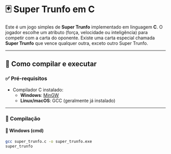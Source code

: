 
# 🃏 Super Trunfo em C

Este é um jogo simples de **Super Trunfo** implementado em linguagem **C**. O jogador escolhe um atributo (força, velocidade ou inteligência) para competir com a carta do oponente. Existe uma carta especial chamada **Super Trunfo** que vence qualquer outra, exceto outro Super Trunfo.

---

## 🚀 Como compilar e executar

### ✅ Pré-requisitos
- Compilador C instalado:
  - **Windows**: [MinGW](https://sourceforge.net/projects/mingw)
  - **Linux/macOS**: GCC (geralmente já instalado)

---

### 🔧 Compilação

#### 🔹 Windows (cmd)
```bash
gcc super_trunfo.c -o super_trunfo.exe
super_trunfo
